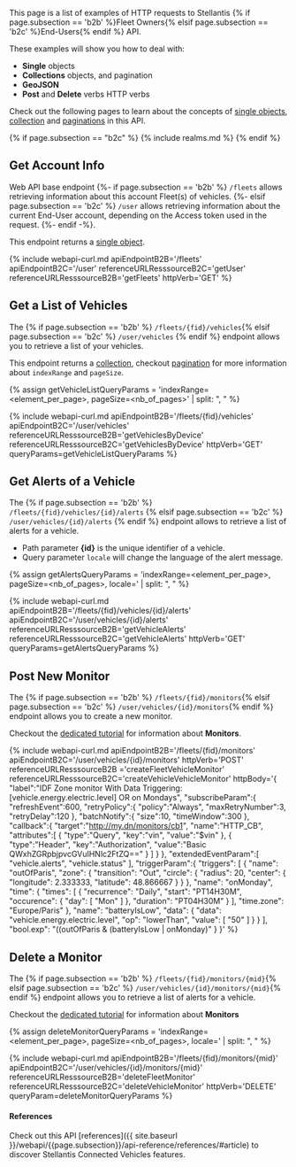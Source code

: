 This page is a list of examples of HTTP requests to Stellantis {% if page.subsection == 'b2b' %}Fleet Owners{% elsif page.subsection == 'b2c' %}End-Users{% endif %} API. 

These examples will show you how to deal with:
- **Single** objects
- **Collections** objects, and pagination
- **GeoJSON**
- **Post** and **Delete** verbs HTTP verbs

Check out the following pages to learn about the concepts of [single objects]({{site.baseurl}}/webapi/b2c/overview/api-concepts/#single-object), [collection]({{site.baseurl}}/webapi/b2c/overview/api-concepts/#collection) and [paginations]({{site.baseurl}}/webapi/b2c/overview/api-concepts/#pagination) in this API.

{% if page.subsection == "b2c" %}
{% include realms.md %}
{% endif %}

## Get Account Info

Web API base endpoint 
{%- if page.subsection == 'b2b' %} `/fleets` allows retrieving information about this account Fleet(s) of vehicles.
{%- elsif page.subsection == 'b2c' %} `/user` allows retrieving information about the current End-User account, depending on the Access token used in the request. {%- endif -%}. 

This endpoint returns a [single object]({{site.baseurl}}/webapi/{{page.subsection}}/overview/api-concepts/#single-object).

{% include webapi-curl.md 
   apiEndpointB2B='/fleets'
   apiEndpointB2C='/user' 
   referenceURLResssourceB2C='getUser' 
   referenceURLResssourceB2B='getFleets'
   httpVerb='GET' 
%}


## Get a List of Vehicles


The {% if page.subsection == 'b2b' %} `/fleets/{fid}/vehicles`{% elsif page.subsection == 'b2c' %} `/user/vehicles` {% endif %} endpoint allows you to retrieve a list of your vehicles. 

This endpoint returns a [collection]({{site.baseurl}}/webapi/{{page.subsection}}/overview/api-concepts/#collection), checkout [pagination]({{site.baseurl}}/webapi/{{page.subsection}}/overview/api-concepts#pagination) for more information about `indexRange` and `pageSize`.

{% assign getVehicleListQueryParams = 'indexRange=<element_per_page>, pageSize=<nb_of_pages>' | split: ", " %}


{% include webapi-curl.md
  apiEndpointB2B='/fleets/{fid}/vehicles'
  apiEndpointB2C='/user/vehicles'
  referenceURLResssourceB2B='getVehiclesByDevice'
  referenceURLResssourceB2C='getVehiclesByDevice'
  httpVerb='GET'
  queryParams=getVehicleListQueryParams
%}

## Get Alerts of a Vehicle


The {% if page.subsection == 'b2b' %} `/fleets/{fid}/vehicles/{id}/alerts` {% elsif page.subsection == 'b2c' %} `/user/vehicles/{id}/alerts` {% endif %} endpoint allows to retrieve a list of alerts for a vehicle.
- Path parameter **{id}** is the unique identifier of a vehicle. 
- Query parameter `locale` will change the language of the alert message.

{% assign getAlertsQueryParams = 'indexRange=<element_per_page>, pageSize=<nb_of_pages>, locale=<language>' | split: ", " %}

{% include webapi-curl.md
   apiEndpointB2B='/fleets/{fid}/vehicles/{id}/alerts'
   apiEndpointB2C='/user/vehicles/{id}/alerts'
   referenceURLResssourceB2B='getVehicleAlerts'
   referenceURLResssourceB2C='getVehicleAlerts'
   httpVerb='GET'
   queryParams=getAlertsQueryParams
%}


## Post New Monitor


The {% if page.subsection == 'b2b' %} `/fleets/{fid}/monitors`{% elsif page.subsection == 'b2c' %} `/user/vehicles/{id}/monitors`{% endif %} endpoint allows you to create a new monitor. 

Checkout the [dedicated tutorial]({{site.baseurl}}/webapi/{{page.subsection}}/monitor/about) for information about **Monitors**.

{% include webapi-curl.md
  apiEndpointB2B='/fleets/{fid}/monitors'
  apiEndpointB2C='/user/vehicles/{id}/monitors'
  httpVerb='POST'
  referenceURLResssourceB2B ='createFleetVehicleMonitor'
  referenceURLResssourceB2C='createVehicleVehicleMonitor'
  httpBody='{
   "label":"IDF Zone monitor With Data Triggering:[vehicle.energy.electric.level] OR on Mondays",
   "subscribeParam":{
      "refreshEvent":600,
      "retryPolicy":{
         "policy":"Always",
         "maxRetryNumber":3,
         "retryDelay":120
      },
      "batchNotify":{
         "size":10,
         "timeWindow":300
      },
      "callback":{
         "target":"http://my.dn/monitors/cb1",
         "name":"HTTP_CB",
         "attributes":[
            {
               "type":"Query",
               "key":"vin",
               "value":"$vin"
            },
            {
               "type":"Header",
               "key":"Authorization",
               "value":"Basic QWxhZGRpbjpvcGVuIHNlc2FtZQ=="
            }
         ]
      }
   },
   "extendedEventParam":[
      "vehicle.alerts",
      "vehicle.status"
   ],
   "triggerParam":{
      "triggers": [
      {
         "name": "outOfParis",
         "zone": {
            "transition": "Out",
            "circle": {
               "radius": 20,
               "center": {
               "longitude": 2.333333,
               "latitude": 48.866667
               }
            }
         },
         "name": "onMonday",
         "time": {
            "times": [
               {
               "recurrence": "Daily",
               "start": "PT14H30M",
               "occurence": {
                  "day": [
                     "Mon"
                  ]
               },
               "duration": "PT04H30M"
             }
            ],
            "time.zone": "Europe/Paris"
         },
         "name": "batteryIsLow",
         "data": {
          "data": "vehicle.energy.electric.level",
          "op": "lowerThan",
          "value": [
            "50"
            ]
        }
      }
    ],
    "bool.exp": "((outOfParis & (batteryIsLow | onMonday)"
  }
}' %}

## Delete a Monitor

The {% if page.subsection == 'b2b' %} `/fleets/{fid}/monitors/{mid}`{% elsif page.subsection == 'b2c' %} `/user/vehicles/{id}/monitors/{mid}`{% endif %} endpoint allows you to retrieve a list of alerts for a vehicle.

Checkout the [dedicated tutorial]({{site.baseurl}}/webapi/{{page.subsection}}/monitor/about) for information about **Monitors**

{% assign deleteMonitorQueryParams = 'indexRange=<element_per_page>, pageSize=<nb_of_pages>, locale=<language>' | split: ", " %}


{% include webapi-curl.md
  apiEndpointB2B='/fleets/{fid}/monitors/{mid}'
  apiEndpointB2C='/user/vehicles/{id}/monitors/{mid}'
  referenceURLResssourceB2B='deleteFleetMonitor'
  referenceURLResssourceB2C='deleteVehicleMonitor'
  httpVerb='DELETE'
  queryParam=deleteMonitorQueryParams
%}


#### References

Check out this API [references]({{ site.baseurl }}/webapi/{{page.subsection}}/api-reference/references/#article) to discover Stellantis Connected Vehicles features.